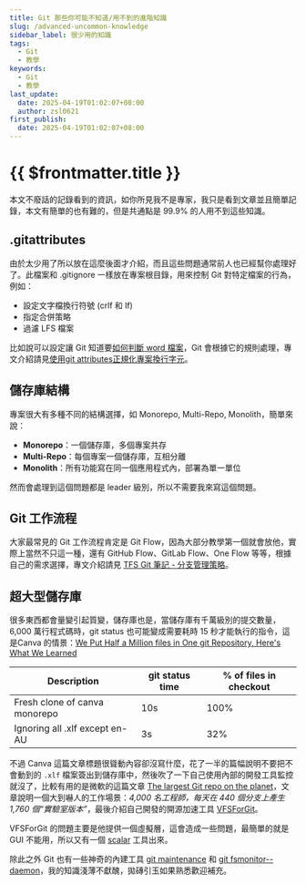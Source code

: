 ```yaml
---
title: Git 那些你可能不知道/用不到的進階知識
slug: /advanced-uncommon-knowledge
sidebar_label: 很少用的知識
tags:
  - Git
  - 教學
keywords:
  - Git
  - 教學
last_update:
  date: 2025-04-19T01:02:07+08:00
  author: zsl0621
first_publish:
  date: 2025-04-19T01:02:07+08:00
---
```


# {{ $frontmatter.title }}

本文不廢話的記錄看到的資訊，如你所見我不是專家，我只是看到文章並且簡單記錄，本文有簡單的也有難的，但是共通點是 99.9\% 的人用不到這些知識。

## .gitattributes

由於太少用了所以放在這麼後面才介紹，而且這些問題通常前人也已經幫你處理好了。此檔案和 .gitignore 一樣放在專案根目錄，用來控制 Git 對特定檔案的行為，例如：

- 設定文字檔換行符號 (crlf 和 lf)
- 指定合併策略
- 過濾 LFS 檔案

比如說可以設定讓 Git 知道要[如何判斷 word 檔案](https://iissnan.com/progit/html/zh-tw/ch7_2.html)，Git 會根據它的規則處理，專文介紹請見[使用git attributes正規化專案換行字元](https://www.astralweb.com.tw/use-git-attributes-normalization-project-for-break-line/)。

## 儲存庫結構

專案很大有多種不同的結構選擇，如 Monorepo, Multi-Repo, Monolith，簡單來說：

- **Monorepo**：一個儲存庫，多個專案共存  
- **Multi-Repo**：每個專案一個儲存庫，互相分離  
- **Monolith**：所有功能寫在同一個應用程式內，部署為單一單位

然而會處理到這個問題都是 leader 級別，所以不需要我來寫這個問題。

## Git 工作流程

大家最常見的 Git 工作流程肯定是 Git Flow，因為大部分教學第一個就會放他，實際上當然不只這一種，還有 GitHub Flow、GitLab Flow、One Flow 等等，根據自己的需求選擇，專文介紹請見 [TFS Git 筆記 - 分支管理策略](https://blog.darkthread.net/blog/git-branching-strategies/)。

## 超大型儲存庫

很多東西都會量變引起質變，儲存庫也是，當儲存庫有千萬級別的提交數量，6,000 萬行程式碼時，git status 也可能變成需要耗時 15 秒才能執行的指令，這是Canva 的情景：[We Put Half a Million files in One git Repository, Here's What We Learned](https://www.canva.dev/blog/engineering/we-put-half-a-million-files-in-one-git-repository-heres-what-we-learned/)

| Description | git status time | \% of files in checkout |
| --- | --- | --- |
| Fresh clone of canva monorepo | 10s | 100\% |
| Ignoring all .xlf except en-AU | 3s | 32\% |

不過 Canva 這篇文章標題很聳動內容卻沒寫什麼，花了一半的篇幅說明不要把不會動到的 `.xlf` 檔案簽出到儲存庫中，然後吹了一下自己使用內部的開發工具監控就沒了，比較有用的是微軟的這篇文章 [The largest Git repo on the planet](https://devblogs.microsoft.com/bharry/the-largest-git-repo-on-the-planet/)，文章說明一個大到嚇人的工作場景：*4,000 名工程師，每天在 440 個分支上產生 1,760 個“實驗室版本”*，最後介紹自己開發的開源加速工具 [VFSForGit](https://github.com/microsoft/VFSForGit)。

VFSForGit 的問題主要是他提供一個虛擬層，這會造成一些問題，最簡單的就是 GUI 不能用，所以又有一個 [scalar](https://github.com/microsoft/scalar) 工具出來。

除此之外 Git 也有一些神奇的內建工具 [git maintenance](https://git-scm.com/docs/git-maintenance) 和 [git fsmonitor--daemon](https://git.js.cn/docs/git-fsmonitor--daemon)，我的知識淺薄不獻醜，拋磚引玉如果熟悉歡迎補充。
